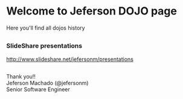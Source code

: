 <h1>Welcome to Jeferson DOJO page</h1>

<p>Here you'll find all dojos history</p>

<h2></h2>

<h3>SlideShare presentations</h3>

<p><a href="http://www.slideshare.net/jefersonm/presentations">http://www.slideshare.net/jefersonm/presentations</a></p>

<h2></h2>

<p>Thank you!! <br>
Jeferson Machado (@jefersonm) <br>
Senior Software Engineer</p> <br>
